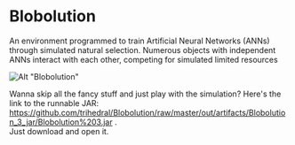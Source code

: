 # Blobolution

An environment programmed to train Artificial Neural Networks (ANNs) through
simulated natural selection. Numerous objects with independent ANNs
interact with each other, competing for simulated limited resources

![Alt "Blobolution"](http://www.physicscats.com/images/blobolution.png "Blobolution")

Wanna skip all the fancy stuff and just play with the simulation? Here's the 
link to the runnable JAR: https://github.com/trihedral/Blobolution/raw/master/out/artifacts/Blobolution_3_jar/Blobolution%203.jar .  
Just download and open it.
